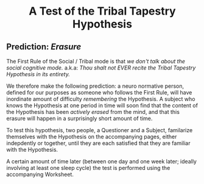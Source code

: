 <h1 align="center" >A Test of the Tribal Tapestry Hypothesis</h1>

## Prediction: *Erasure*

The First Rule of the Social / Tribal mode is that *we don't talk about the social cognitive mode.* a.k.a: *Thou shalt not EVER recite the Tribal Tapestry Hypothesis in its entirety.*

We therefore make the following prediction: a neuro normative person, defined for our purposes as someone who follows the First Rule, will have inordinate amount of difficulty *remembering* the Hypothesis. A subject who knows the Hypothesis at one period in time will soon find that the content of the Hypothesis has been *actively erased* from the mind, and that this erasure will happen in a surprisingly short amount of time.

To test this hypothesis, two people, a Questioner and a Subject, familarize themselves with the Hypothesis on the accompanying pages, either indepdently or together, until they are each satisfied that they are familiar with the Hypothesis.

A certain amount of time later (between one day and one week later; ideally involving at least one sleep cycle) the test is performed using the accompanying Worksheet.

   
